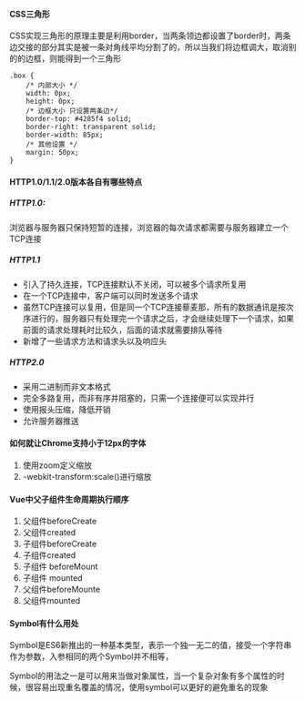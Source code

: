 #### CSS三角形
CSS实现三角形的原理主要是利用border，当两条领边都设置了border时，两条边交接的部分其实是被一条对角线平均分割了的，所以当我们将边框调大，取消别的的边框，则能得到一个三角形

```
.box {
    /* 内部大小 */
    width: 0px;
    height: 0px;
    /* 边框大小 只设置两条边*/
    border-top: #4285f4 solid;
    border-right: transparent solid;
    border-width: 85px; 
    /* 其他设置 */
    margin: 50px;
}
```

#### HTTP1.0/1.1/2.0版本各自有哪些特点

##### HTTP1.0:

浏览器与服务器只保持短暂的连接，浏览器的每次请求都需要与服务器建立一个TCP连接

##### HTTP1.1

- 引入了持久连接，TCP连接默认不关闭，可以被多个请求所复用
- 在一个TCP连接中，客户端可以同时发送多个请求
- 虽然TCP连接可以复用，但是同一个TCP连接藜麦那，所有的数据通讯是按次序进行的，服务器只有处理完一个请求之后，才会继续处理下一个请求，如果前面的请求处理耗时比较久，后面的请求就需要排队等待
- 新增了一些请求方法和请求头以及响应头

##### HTTP2.0

- 采用二进制而非文本格式
- 完全多路复用，而非有序并阻塞的，只需一个连接便可以实现并行
- 使用报头压缩，降低开销
- 允许服务器推送


#### 如何就让Chrome支持小于12px的字体

1. 使用zoom定义缩放
2. -webkit-transform:scale()进行缩放

#### Vue中父子组件生命周期执行顺序
 
1. 父组件beforeCreate
2. 父组件created
3. 子组件beforeCreate
4. 子组件created
5. 子组件 beforeMount
6. 子组件 mounted
7. 父组件beforeMounte
8. 父组件mounted
   
#### Symbol有什么用处

Symbol是ES6新推出的一种基本类型，表示一个独一无二的值，接受一个字符串作为参数，入参相同的两个Symbol并不相等，

Symbol的用法之一是可以用来当做对象属性，当一个复杂对象有多个属性的时候，很容易出现重名覆盖的情况，使用symbol可以更好的避免重名的现象
